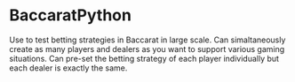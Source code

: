 # BaccaratPython

Use to test betting strategies in Baccarat in large scale. Can simaltaneously create as many players and dealers as you want to support various gaming situations. Can pre-set the betting strategy of each player individually but each dealer is exactly the same.
